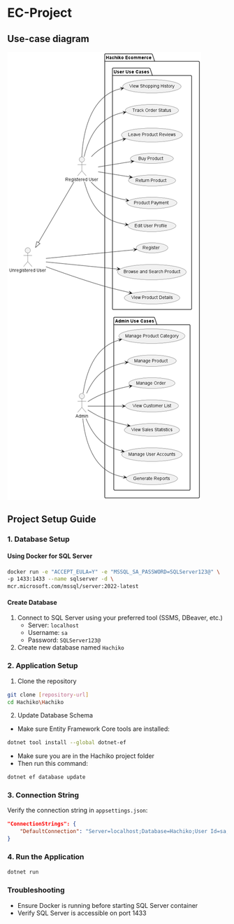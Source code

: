 # EC-Project


## Use-case diagram
![Use-case-diagram](./Docs/usecasediagram.png)

## Project Setup Guide

### 1. Database Setup

#### Using Docker for SQL Server
```bash
docker run -e "ACCEPT_EULA=Y" -e "MSSQL_SA_PASSWORD=SQLServer123@" \
-p 1433:1433 --name sqlserver -d \
mcr.microsoft.com/mssql/server:2022-latest
```

#### Create Database
1. Connect to SQL Server using your preferred tool (SSMS, DBeaver, etc.)
   - Server: `localhost`
   - Username: `sa`
   - Password: `SQLServer123@`
2. Create new database named `Hachiko`

### 2. Application Setup

1. Clone the repository
```bash
git clone [repository-url]
cd Hachiko\Hachiko
```
2. Update Database Schema
- Make sure Entity Framework Core tools are installed:
```bash
dotnet tool install --global dotnet-ef
```
- Make sure you are in the Hachiko project folder
- Then run this command:
```bash
dotnet ef database update
```


### 3. Connection String
Verify the connection string in `appsettings.json`:
```json
"ConnectionStrings": {
    "DefaultConnection": "Server=localhost;Database=Hachiko;User Id=sa;Password=SQLServer123@; TrustServerCertificate=True;"
}
```

### 4. Run the Application
```bash
dotnet run
```

### Troubleshooting
- Ensure Docker is running before starting SQL Server container
- Verify SQL Server is accessible on port 1433



